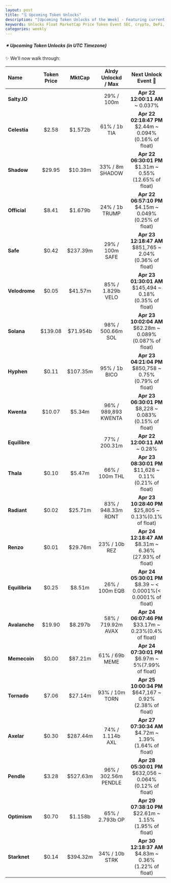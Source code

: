 ```yaml
---
layout: post
title: "🗓️ Upcoming Token Unlocks"
description: "[Upcoming Token Unlocks of the Week] - Featuring current price, market cap, percentage unlocked, and upcoming unlock event details, including the date, percentage, and amount to be unlocked."
keywords: Unlocks Float MarketCap Price Token Event SEC, crypto, DeFi, investment, cryptocurrency, assets, ETH, bitcoin, etheruem, web3
categories: weekly
---  
```


##### ✴ **Upcoming Token Unlocks** *(in UTC Timezone)*

✨ We’ll now walk through:  

|  Name | Token Price | MktCap | Alrdy Unlockd<br>/ Max | Next Unlock Event 📌 |  
|:------|:-----------:|:------:|:-------------:|:-------------:|
|**Salty.IO**|||29% / 100m |**Apr 22 12:00:11 AM**<br> ~ 0.037%|
|**Celestia**|$2.58|$1.572b|61% / 1b TIA|**Apr 22 02:18:47 PM**<br>$2.44m ~ 0.094%(0.16% of float)|
|**Shadow**|$29.95|$10.39m|33% / 8m SHADOW|**Apr 22 06:30:01 PM**<br>$1.31m ~ 0.55%(12.65% of float)|
|**Official**|$8.41|$1.679b|24% / 1b TRUMP|**Apr 22 06:57:10 PM**<br>$4.15m ~ 0.049%(0.25% of float)|
|**Safe**|$0.42|$237.39m|29% / 100m SAFE|**Apr 23 12:18:47 AM**<br>$851,765 ~ 2.04%(0.36% of float)|
|**Velodrome**|$0.05|$41.57m|85% / 1.829b VELO|**Apr 23 01:30:01 AM**<br>$145,494 ~ 0.18%(0.35% of float)|
|**Solana**|$139.08|$71.954b|98% / 500.66m SOL|**Apr 23 10:02:04 AM**<br>$62.28m ~ 0.089%(0.087% of float)|
|**Hyphen**|$0.11|$107.35m|95% / 1b BICO|**Apr 23 04:21:04 PM**<br>$850,758 ~ 0.75%(0.79% of float)|
|**Kwenta**|$10.07|$5.34m|96% / 989,893 KWENTA|**Apr 23 06:30:01 PM**<br>$8,228 ~ 0.083%(0.15% of float)|
|**Equilibre**|||77% / 200.31m |**Apr 22 12:00:11 AM**<br> ~ 0.28%|
|**Thala**|$0.10|$5.47m|66% / 100m THL|**Apr 23 08:30:01 PM**<br>$11,628 ~ 0.11%(0.21% of float)|
|**Radiant**|$0.02|$25.71m|83% / 948.33m RDNT|**Apr 23 10:28:40 PM**<br>$25,805 ~ 0.13%(0.1% of float)|
|**Renzo**|$0.01|$29.76m|23% / 10b REZ|**Apr 24 12:18:47 AM**<br>$8.31m ~ 6.36%(27.93% of float)|
|**Equilibria**|$0.25|$8.51m|26% / 100m EQB|**Apr 24 05:30:01 PM**<br>$8.39 ~ < 0.0001%(< 0.0001% of float)|
|**Avalanche**|$19.90|$8.297b|58% / 719.92m AVAX|**Apr 24 06:07:46 PM**<br>$33.17m ~ 0.23%(0.4% of float)|
|**Memecoin**|$0.00|$87.21m|61% / 69b MEME|**Apr 24 07:30:01 PM**<br>$6.97m ~ 5%(7.99% of float)|
|**Tornado**|$7.06|$27.14m|93% / 10m TORN|**Apr 25 10:00:34 PM**<br>$647,167 ~ 0.92%(2.38% of float)|
|**Axelar**|$0.30|$287.44m|74% / 1.114b AXL|**Apr 27 07:30:34 AM**<br>$4.72m ~ 1.39%(1.64% of float)|
|**Pendle**|$3.28|$527.63m|96% / 302.56m PENDLE|**Apr 28 05:30:01 PM**<br>$632,056 ~ 0.064%(0.12% of float)|
|**Optimism**|$0.70|$1.158b|65% / 2.793b OP|**Apr 29 07:38:10 PM**<br>$22.61m ~ 1.15%(1.95% of float)|
|**Starknet**|$0.14|$394.32m|34% / 10b STRK|**Apr 30 12:18:37 AM**<br>$4.83m ~ 0.36%(1.22% of float)|
